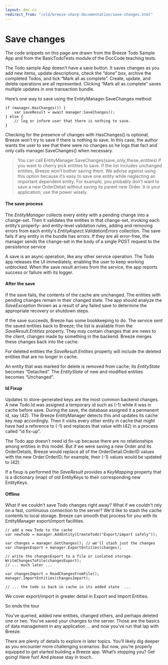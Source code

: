 ```yaml
---
layout: doc-cs
redirect_from: "/old/breeze-sharp-documentation/save-changes.html"
---
```


# Save changes

The code snippets on this page are drawn from the Breeze Todo Sample App and from the BasicTodoTests module of the DocCode teaching tests.

The Todo sample App doesn’t have a save button. It saves changes as you add new items, update descriptions, check the “done” box, archive the completed Todos, and tick “Mark all as complete”. Create, update, and delete operations are all represented. Clicking “Mark all as complete” saves multiple updates in one transaction bundle.

Here’s one way to save using the EntityManager.SaveChanges method:

    if (manager.HasChanges()) {
        var saveResult = await manager.SaveChanges();
    } else {
        // log or inform user that there is nothing to save.     
    }

Checking for the presence of changes with HasChanges() is optional; Breeze won’t try to save if there is nothing to save. In this case, the author wants the user to see that there were no changes so he logs that fact and only calls manager.SaveChanges() when necessary.

> You can call EntityManager.SaveChanges(save_only_these_entities) if you want to cherry pick entities to save. If the list includes unchanged entities, Breeze won’t bother saving them. We advise against using this option because it’s easy to save one entity while neglecting an important dependent entity. For example, you probably don’t want to save a new OrderDetail without saving its parent new Order. It is your application; use the power wisely.


#### The save process

The *EntityManager* collects every entity with a pending change into a change-set. Then it validates the entities in that change-set, invoking each entity’s property- and entity-level validation rules, adding and removing errors from each entity's *EntityAspect.ValidationErrors* collection. The save fails if any entity in the bundle has errors. If they are all error-free, the manager sends the change-set in the body of a single POST request to the persistence service 

A save is an async operation, like any other service operation.  The Todo app releases the UI immediately, enabling the user to keep working unblocked. When the save result arrives from the service, the app reports success or failure with its logger.

#### After the save

If the save fails, the contents of the cache are unchanged. The entities with pending changes remain in their changed state. The app should analyze the *SaveException* thrown as a result of any failed save to determine the appropriate recovery or shutdown steps.

If the save succeeds, Breeze has some bookkeeping to do. The service sent the saved entities back to Breeze; the list is available from the *SaveResult.Entities* property.  They may contain changes that are news to the client, changes made by something in the backend.  Breeze merges these changes back into the cache.

For deleted entities the *SaveResult.Entities* property will include the deleted entities that are no longer in cache.

An entity that was marked for delete is removed from cache; its *EntityState* becomes “Detached”. The *EntityState* of new and modified entities becomes “Unchanged”.


#### Id Fixup

Updates to store-generated keys are the most common backend changes. A new Todo.Id was assigned a temporary id such as (-1) while it was in cache before save.  During the save, the database assigned it a permanent id, say (42). The Breeze EntityManager detects this and updates its cache key map accordingly. Then it visits every other entity in cache that might have had a reference to (-1) and replaces that value with (42) in a process called “id fix-up”.

The Todo app doesn’t need id fix-up because there are no relationships among entities in this model. But if we were saving a new Order and its OrderDetails, Breeze would replace all of the OrderDetail.OrderID values with the new Order.OrderID; for example, their (-1) values would be updated to (42).

If a fixup is performed the *SaveResult* provides a *KeyMapping* property that is a dictionary (map) of old EntityKeys to their corresponding new EntityKeys.

#### Offline

What if we couldn't save Todo changes right away? What if we couldn't rely on a fast, continuous connection to the server? We'd like to stash the cache contents to local storage. Breeze can smooth that process for you with its EntityManager export/import facilities. 

    // add a new Todo to the cache
    var newTodo = manager.AddEntity(CreateTodo("Export/import safely"));
    
    var changes = manager.GetChanges(); // we'll stash just the changes
    var changesExport = manager.ExportEntities(changes);
    
    // write the changesExport to a file or isolated storage.
    WriteChangesToFile(changesExport);  
    // ... much later ...
    
    var changesImport = ReadChangesFromFile();
    manager.ImportEntities(changesImport);

    // ... the todo is back in cache in its added state  ...

We cover export/import in greater detail in Export and Import Entities.

So ends the tour

You’ve queried, added new entities, changed others, and perhaps deleted one or two. You’ve saved your changes to the server. Those are the basics of data management in any application … and now you’ve run that lap with Breeze.

There are plenty of details to explore in later topics. You’ll likely dig deeper as you encounter more challenging scenarios. But now, you’re properly equipped to get started building a Breeze app. What’s stopping you? Get going! Have fun! And please stay in touch.





